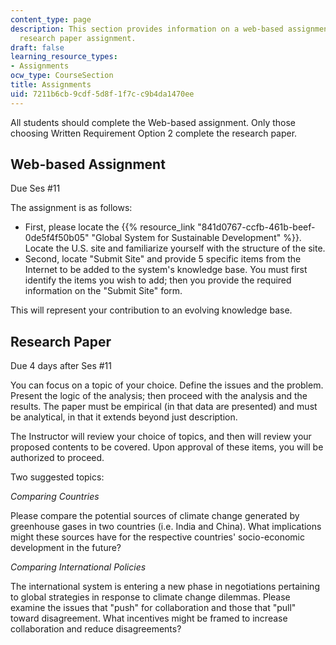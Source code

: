 ```yaml
---
content_type: page
description: This section provides information on a web-based assignment and an optional
  research paper assignment.
draft: false
learning_resource_types:
- Assignments
ocw_type: CourseSection
title: Assignments
uid: 7211b6cb-9cdf-5d8f-1f7c-c9b4da1470ee
---
```

All students should complete the Web-based assignment. Only those choosing Written Requirement Option 2 complete the research paper.

## Web-based Assignment

Due Ses #11

The assignment is as follows:

- First, please locate the {{% resource_link "841d0767-ccfb-461b-beef-0de5f4f50b05" "Global System for Sustainable Development" %}}. Locate the U.S. site and familiarize yourself with the structure of the site.
- Second, locate "Submit Site" and provide 5 specific items from the Internet to be added to the system's knowledge base. You must first identify the items you wish to add; then you provide the required information on the "Submit Site" form.

This will represent your contribution to an evolving knowledge base.

## Research Paper

Due 4 days after Ses #11

You can focus on a topic of your choice. Define the issues and the problem. Present the logic of the analysis; then proceed with the analysis and the results. The paper must be empirical (in that data are presented) and must be analytical, in that it extends beyond just description.

The Instructor will review your choice of topics, and then will review your proposed contents to be covered. Upon approval of these items, you will be authorized to proceed.

Two suggested topics:

*Comparing Countries*

Please compare the potential sources of climate change generated by greenhouse gases in two countries (i.e. India and China). What implications might these sources have for the respective countries' socio-economic development in the future?

*Comparing International Policies*

The international system is entering a new phase in negotiations pertaining to global strategies in response to climate change dilemmas. Please examine the issues that "push" for collaboration and those that "pull" toward disagreement. What incentives might be framed to increase collaboration and reduce disagreements?